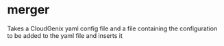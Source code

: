 # merger
Takes a CloudGenix yaml config file and a file containing the configuration to be added to the yaml file and inserts it
